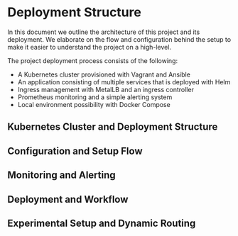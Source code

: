 # Deployment Structure
In this document we outline the architecture of this project and its deployment. We elaborate on the flow and configuration behind the setup to make it easier to understand the project on a high-level.

The project deployment process consists of the following:
- A Kubernetes cluster provisioned with Vagrant and Ansible
- An application consisting of multiple services that is deployed with Helm
- Ingress management with MetalLB and an ingress controller
- Prometheus monitoring and a simple alerting system
- Local environment possibility with Docker Compose

## Kubernetes Cluster and Deployment Structure

## Configuration and Setup Flow

## Monitoring and Alerting

## Deployment and Workflow

## Experimental Setup and Dynamic Routing